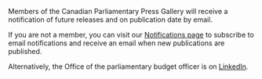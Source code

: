 Members of the Canadian Parliamentary Press Gallery will receive a notification of future releases and on publication date by email.

If you are not a member, you can visit our [Notifications page](https://www.pbo-dpb.ca/en/notifications--notifications) to subscribe to email notifications and receive an email when new publications are published.

Alternatively, the Office of the parliamentary budget officer is on [LinkedIn](https://www.linkedin.com/company/11251045).